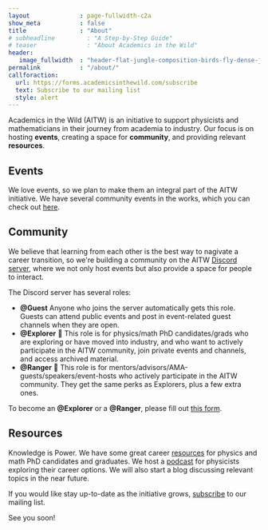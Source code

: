 ```yaml
---
layout              : page-fullwidth-c2a
show_meta           : false
title               : "About"
# subheadline         : "A Step-by-Step Guide"
# teaser              : "About Academics in the Wild"
header:
   image_fullwidth  : "header-flat-jungle-composition-birds-fly-dense-jungle-pink-flamingos-large-parrots.jpg"
permalink           : "/about/"
callforaction:
  url: https://forms.academicsinthewild.com/subscribe
  text: Subscribe to our mailing list
  style: alert
---
```

Academics in the Wild (AITW) is an initiative to support physicists and mathematicians in their journey from academia to industry. Our focus is on hosting **events**, creating a space for **community**, and providing relevant **resources**. 

## Events
We love events, so we plan to make them an integral part of the AITW initiative. We have several community events in the works, which you can check out [here](https://academicsinthewild.com/events/). 
## Community
We believe that learning from each other is the best way to nagivate a career transition, so we're building a community on the AITW <a href="https://discord.gg/4h7m5ag9d4">Discord server</a>, where we not only host events but also provide a space for people to interact. 

The Discord server has several roles:
- **@Guest** Anyone who joins the server automatically gets this role. Guests can attend public events and post in event-related guest channels when they are open.
- **@Explorer** 🧭 This role is for physics/math PhD candidates/grads who are exploring or have moved into industry, and who want to actively participate in the AITW community, join private events and channels, and access archived material.
- **@Ranger** 🤠 This role is for mentors/advisors/AMA-guests/speakers/event-hosts who actively participate in the AITW community. They get the same perks as Explorers, plus a few extra ones.

To become an **@Explorer** or a **@Ranger**, please fill out [this form](https://forms.academicsinthewild.com/join-community).
## Resources
Knowledge is Power. We have some great career [resources](https://academicsinthewild.com/resources/) for physics and math PhD candidates and graduates. We host a [podcast](https://physicistsinthewild.buzzsprout.com) for physicists exploring their career options. We will also start a blog discussing relevant topics in the near future. 

If you would like stay up-to-date as the initiative grows, [subscribe](https://forms.academicsinthewild.com/subscribe) to our mailing list. 

See you soon!